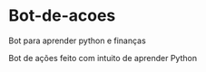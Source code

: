 # Bot-de-acoes
Bot para aprender python e finanças


Bot de ações feito com intuito de aprender Python
